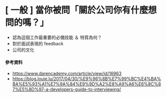 # [ 一般 ] 當你被問「關於公司你有什麼想問的嗎？」

* 認為這個工作最重要的必備技能 ＆ 特質為何？
* 對於面試表現的 feedback
* 公司的文化

#### 參考資料
* https://www.darencademy.com/article/view/id/16963
* https://blog.louie.lu/2017/04/30/%E9%96%8B%E7%99%BC%E4%BA%BA%E5%93%A1%E7%9A%84%E9%9D%A2%E8%A9%A6%E6%8C%87%E5%8D%97-a-developers-guide-to-interviewing/